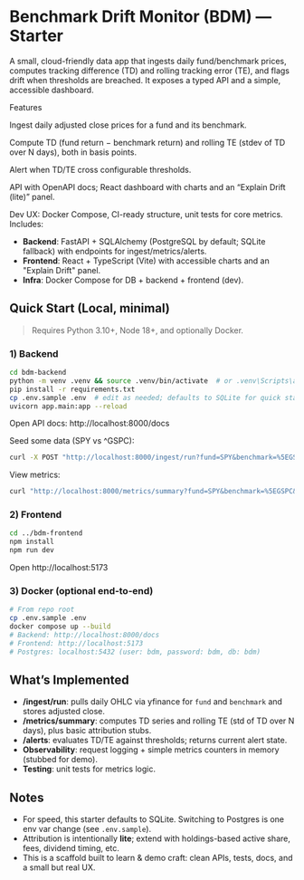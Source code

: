 
# Benchmark Drift Monitor (BDM) — Starter

A small, cloud-friendly data app that ingests daily fund/benchmark prices, computes tracking difference (TD) and rolling tracking error (TE), and flags drift when thresholds are breached. It exposes a typed API and a simple, accessible dashboard.

Features

Ingest daily adjusted close prices for a fund and its benchmark.

Compute TD (fund return − benchmark return) and rolling TE (stdev of TD over N days), both in basis points.

Alert when TD/TE cross configurable thresholds.

API with OpenAPI docs; React dashboard with charts and an “Explain Drift (lite)” panel.

Dev UX: Docker Compose, CI-ready structure, unit tests for core metrics.
 Includes:
- **Backend**: FastAPI + SQLAlchemy (PostgreSQL by default; SQLite fallback) with endpoints for ingest/metrics/alerts.
- **Frontend**: React + TypeScript (Vite) with accessible charts and an "Explain Drift" panel.
- **Infra**: Docker Compose for DB + backend + frontend (dev).

## Quick Start (Local, minimal)
> Requires Python 3.10+, Node 18+, and optionally Docker.

### 1) Backend
```bash
cd bdm-backend
python -m venv .venv && source .venv/bin/activate  # or .venv\Scripts\activate on Windows
pip install -r requirements.txt
cp .env.sample .env  # edit as needed; defaults to SQLite for quick start
uvicorn app.main:app --reload
```
Open API docs: http://localhost:8000/docs

Seed some data (SPY vs ^GSPC):
```bash
curl -X POST "http://localhost:8000/ingest/run?fund=SPY&benchmark=%5EGSPC&days=120"
```

View metrics:
```bash
curl "http://localhost:8000/metrics/summary?fund=SPY&benchmark=%5EGSPC&window=30"
```

### 2) Frontend
```bash
cd ../bdm-frontend
npm install
npm run dev
```
Open http://localhost:5173

### 3) Docker (optional end‑to‑end)
```bash
# From repo root
cp .env.sample .env
docker compose up --build
# Backend: http://localhost:8000/docs
# Frontend: http://localhost:5173
# Postgres: localhost:5432 (user: bdm, password: bdm, db: bdm)
```

## What’s Implemented
- **/ingest/run**: pulls daily OHLC via yfinance for `fund` and `benchmark` and stores adjusted close.
- **/metrics/summary**: computes TD series and rolling TE (std of TD over N days), plus basic attribution stubs.
- **/alerts**: evaluates TD/TE against thresholds; returns current alert state.
- **Observability**: request logging + simple metrics counters in memory (stubbed for demo).
- **Testing**: unit tests for metrics logic.

## Notes
- For speed, this starter defaults to SQLite. Switching to Postgres is one env var change (see `.env.sample`).
- Attribution is intentionally **lite**; extend with holdings-based active share, fees, dividend timing, etc.
- This is a scaffold built to learn & demo craft: clean APIs, tests, docs, and a small but real UX.
